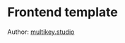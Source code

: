 <h1>Frontend template</h1>

<p>Author: <a href="http://multikey.studio/" target="_blank">multikey.studio</a></p>
